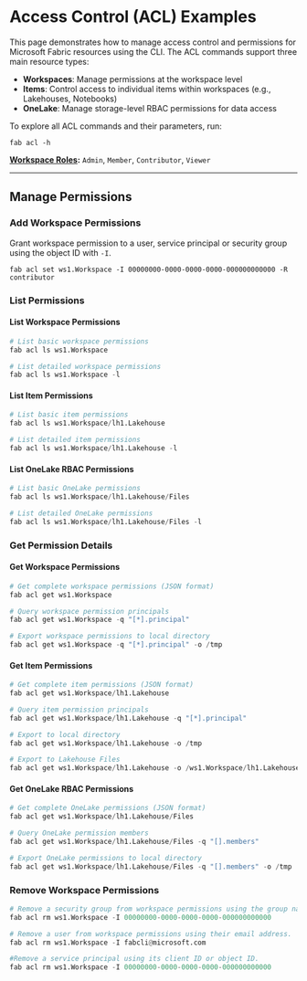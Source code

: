 # Access Control (ACL) Examples

This page demonstrates how to manage access control and permissions for Microsoft Fabric resources using the CLI. 
The ACL commands support three main resource types:

- **Workspaces**: Manage permissions at the workspace level
- **Items**: Control access to individual items within workspaces (e.g., Lakehouses, Notebooks)
- **OneLake**: Manage storage-level RBAC permissions for data access

To explore all ACL commands and their parameters, run:

```
fab acl -h
```

**[Workspace Roles](https://learn.microsoft.com/en-us/fabric/fundamentals/roles-workspaces):** `Admin`, `Member`, `Contributor`, `Viewer`

---

## Manage Permissions

### Add Workspace Permissions

Grant workspace permission to a user, service principal or security group using the object ID with `-I`.

```
fab acl set ws1.Workspace -I 00000000-0000-0000-0000-000000000000 -R contributor
```


### List Permissions

#### List Workspace Permissions

```py
# List basic workspace permissions
fab acl ls ws1.Workspace

# List detailed workspace permissions
fab acl ls ws1.Workspace -l
```

#### List Item Permissions
```py
# List basic item permissions
fab acl ls ws1.Workspace/lh1.Lakehouse

# List detailed item permissions
fab acl ls ws1.Workspace/lh1.Lakehouse -l
```

#### List OneLake RBAC Permissions
```py
# List basic OneLake permissions
fab acl ls ws1.Workspace/lh1.Lakehouse/Files

# List detailed OneLake permissions
fab acl ls ws1.Workspace/lh1.Lakehouse/Files -l
```

### Get Permission Details

#### Get Workspace Permissions
```py
# Get complete workspace permissions (JSON format)
fab acl get ws1.Workspace

# Query workspace permission principals
fab acl get ws1.Workspace -q "[*].principal"

# Export workspace permissions to local directory
fab acl get ws1.Workspace -q "[*].principal" -o /tmp
```

#### Get Item Permissions
```py
# Get complete item permissions (JSON format)
fab acl get ws1.Workspace/lh1.Lakehouse

# Query item permission principals
fab acl get ws1.Workspace/lh1.Lakehouse -q "[*].principal"

# Export to local directory
fab acl get ws1.Workspace/lh1.Lakehouse -o /tmp

# Export to Lakehouse Files
fab acl get ws1.Workspace/lh1.Lakehouse -o /ws1.Workspace/lh1.Lakehouse/Files
```

#### Get OneLake RBAC Permissions
```py
# Get complete OneLake permissions (JSON format)
fab acl get ws1.Workspace/lh1.Lakehouse/Files

# Query OneLake permission members
fab acl get ws1.Workspace/lh1.Lakehouse/Files -q "[].members"

# Export OneLake permissions to local directory
fab acl get ws1.Workspace/lh1.Lakehouse/Files -q "[].members" -o /tmp
```

### Remove Workspace Permissions

```py
# Remove a security group from workspace permissions using the group name.
fab acl rm ws1.Workspace -I 00000000-0000-0000-0000-000000000000

# Remove a user from workspace permissions using their email address.
fab acl rm ws1.Workspace -I fabcli@microsoft.com

#Remove a service principal using its client ID or object ID.
fab acl rm ws1.Workspace -I 00000000-0000-0000-0000-000000000000
```